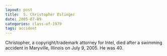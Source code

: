 ```yaml
---
layout: post
title:  S. Christopher Eslinger
date: 2005-07-09
categories: class-of-1979
tags: accident
---
```

Christopher, a copyright/trademark attorney for Intel, died after a swimming accident in Maryville, Illinois on July 9, 2005. He was 40.
